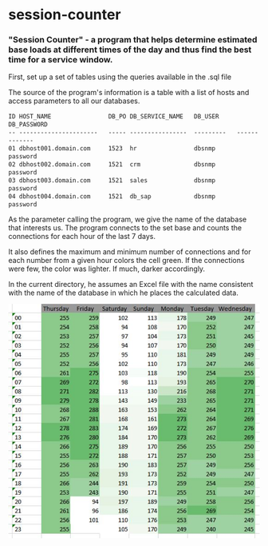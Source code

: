 # session-counter
### "Session Counter" - a program that helps determine estimated base loads at different times of the day and thus find the best time for a service window.

First, set up a set of tables using the queries available in the .sql file

The source of the program's information is a table with a list of hosts and access parameters to all our databases.


 ```
 ID HOST_NAME                DB_PO DB_SERVICE_NAME   DB_USER     DB_PASSWORD 
 -- ----------------------   ----- ----------------  ---------   -------------
 01 dbhost001.domain.com     1523  hr                dbsnmp      password     
 02 dbhost002.domain.com     1521  crm               dbsnmp      password     
 03 dbhost003.domain.com     1521  sales             dbsnmp      password     
 04 dbhost004.domain.com     1521  db_sap            dbsnmp      password  
 ```
 
As the parameter calling the program, we give the name of the database that interests us. The program connects to the set base and counts the connections for each hour of the last 7 days.

It also defines the maximum and minimum number of connections and for each number from a given hour colors the cell green. If the connections were few, the color was lighter. If much, darker accordingly.

In the current directory, he assumes an Excel file with the name consistent with the name of the database in which he places the calculated data.


![Example Excel](https://github.com/kwieliczko/session-counter/blob/master/sale.jpg "Example Excel")


